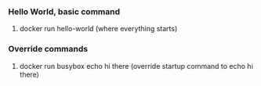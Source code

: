 ### Hello World, basic command

1. docker run hello-world (where everything starts)

### Override commands

1. docker run busybox echo hi there (override startup command to echo hi there)
